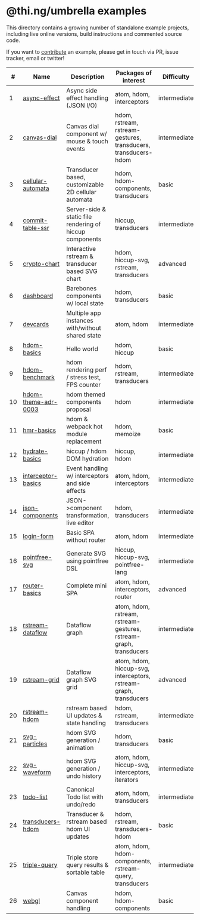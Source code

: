 # @thi.ng/umbrella examples

This directory contains a growing number of standalone example projects, including live online versions, build instructions and commented source code.

If you want to [contribute](../CONTRIBUTING.md) an example, please get in touch via PR, issue tracker, email or twitter!

| #  | Name                                         | Description                                              | Packages of interest                                              | Difficulty   |
|----|----------------------------------------------|----------------------------------------------------------|-------------------------------------------------------------------|--------------|
| 1  | [async-effect](./async-effect)               | Async side effect handling (JSON I/O)                    | atom, hdom, interceptors                                          | intermediate |
| 2  | [canvas-dial](./canvas-dial)                 | Canvas dial component w/ mouse & touch events            | hdom, rstream, rstream-gestures, transducers, transducers-hdom    | intermediate |
| 3  | [cellular-automata](./cellular-automata)     | Transducer based, customizable 2D cellular automata      | hdom, hdom-components, transducers                                | basic        |
| 4  | [commit-table-ssr](./commit-table-ssr)       | Server-side & static file rendering of hiccup components | hiccup, transducers                                               | intermediate |
| 5  | [crypto-chart](./crypto-chart)               | Interactive rstream & transducer based SVG chart         | hdom, hiccup-svg, rstream, transducers                            | advanced     |
| 6  | [dashboard](./dashboard)                     | Barebones components w/ local state                      | hdom, transducers                                                 | basic        |
| 7  | [devcards](./devcards)                       | Multiple app instances with/without shared state         | atom, hdom                                                        | intermediate |
| 8  | [hdom-basics](./hdom-basics)                 | Hello world                                              | hdom, hiccup                                                      | basic        |
| 9  | [hdom-benchmark](./hdom-benchmark)           | hdom rendering perf / stress test, FPS counter           | hdom, rstream, transducers                                        | intermediate |
| 10 | [hdom-theme-adr-0003](./hdom-theme-adr-0003) | hdom themed components proposal                          | hdom                                                              | intermediate |
| 11 | [hmr-basics](./hmr-basics)                   | hdom & webpack hot module replacement                    | hdom, memoize                                                     | basic        |
| 12 | [hydrate-basics](./hydrate-basics)           | hiccup / hdom DOM hydration                              | hiccup, hdom                                                      | intermediate |
| 13 | [interceptor-basics](./interceptor-basics)   | Event handling w/ interceptors and side effects          | atom, hdom, interceptors                                          | intermediate |
| 14 | [json-components](./json-components)         | JSON->component transformation, live editor              | hdom, transducers                                                 | intermediate |
| 15 | [login-form](./login-form)                   | Basic SPA without router                                 | atom, hdom                                                        | intermediate |
| 16 | [pointfree-svg](./pointfree-svg)             | Generate SVG using pointfree DSL                         | hiccup, hiccup-svg, pointfree-lang                                | intermediate |
| 17 | [router-basics](./router-basics)             | Complete mini SPA                                        | atom, hdom, interceptors, router                                  | advanced     |
| 18 | [rstream-dataflow](./rstream-dataflow)       | Dataflow graph                                           | atom, hdom, rstream, rstream-gestures, rstream-graph, transducers | intermediate |
| 19 | [rstream-grid](./rstream-grid)               | Dataflow graph SVG grid                                  | atom, hdom, hiccup-svg, interceptors, rstream-graph, transducers  | advanced     |
| 20 | [rstream-hdom](./rstream-hdom)               | rstream based UI updates & state handling                | hdom, rstream, transducers                                        | intermediate |
| 21 | [svg-particles](./svg-particles)             | hdom SVG generation / animation                          | hdom, transducers                                                 | basic        |
| 22 | [svg-waveform](./svg-waveform)               | hdom SVG generation / undo history                       | atom, hdom, hiccup-svg, interceptors, iterators                   | intermediate |
| 23 | [todo-list](./todo-list)                     | Canonical Todo list with undo/redo                       | atom, hdom, transducers                                           | intermediate |
| 24 | [transducers-hdom](./transducers-hdom)       | Transducer & rstream based hdom UI updates               | hdom, rstream, transducers-hdom                                   | basic        |
| 25 | [triple-query](./triple-query)               | Triple store query results & sortable table              | atom, hdom, hdom-components, rstream-query, transducers           | intermediate |
| 26 | [webgl](./webgl)                             | Canvas component handling                                | hdom, hdom-components                                             | basic        |